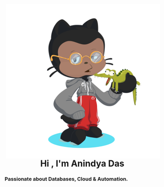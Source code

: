 <div align="center">
<img align="right" width="500px" alt="coding" src="https://github.com/anindyadas2001/anindyadas2001/blob/5dcd15d937df686d32c4880bed6b802f1757cb86/Images/octocat-1725094964213.png"/>
</div>  
  


# <div align="center"> Hi ,  I'm Anindya Das  </div>
### Passionate about Databases, Cloud & Automation. 

  

<!--- Ask me about anything related to [Your area of expertise]  
  

- Fun fact: [A fun fact about yourself]  
  

<br/>  


## My Skill Set  
<table align="center"><tr><td valign="top" width="50%">




<div align="center">  
<a href="[Skill 1 URL]" target="_blank"><img style="margin: 10px" src="[Skill 1 Image URL]" alt="[Skill 1 Name]" height="50" /></a>  
<a href="[Skill 2 URL]" target="_blank"><img style="margin: 10px" src="[Skill 2 Image URL]" alt="[Skill 2 Name]" height="50" /></a>  
<a href="[Skill 3 URL]" target="_blank"><img style="margin: 10px" src="[Skill 3 Image URL]" alt="[Skill 3 Name]" height="50" /></a>  
<a href="[Skill 4 URL]" target="_blank"><img style="margin: 10px" src="[Skill 4 Image URL]" alt="[Skill 4 Name]" height="50" /></a>  
<a href="[Skill 5 URL]" target="_blank"><img style="margin: 10px" src="[Skill 5 Image URL]" alt="[Skill 5 Name]" height="50" /></a>  
</div>

</td><td valign="top" width="50%">




<div align="center">  
<a href="[Skill 6 URL]" target="_blank"><img style="margin: 10px" src="[Skill 6 Image URL]" alt="[Skill 6 Name]" height="50" /></a>  
<a href="[Skill 7 URL]" target="_blank"><img style="margin: 10px" src="[Skill 7 Image URL]" alt="[Skill 7 Name]" height="50" /></a>  
<a href="[Skill 8 URL]" target="_blank"><img style="margin: 10px" src="[Skill 8 Image URL]" alt="[Skill 8 Name]" height="50" /></a>  
<a href="[Skill 9 URL]" target="_blank"><img style="margin: 10px" src="[Skill 9 Image URL]" alt="[Skill 9 Name]" height="50" /></a>  
<a href="[Skill 10 URL]" target="_blank"><img style="margin: 10px" src="[Skill 10 Image URL]" alt="[Skill 10 Name]" height="50" /></a>  
</div>



</td></tr></table>  

<br/>  


## Connect with me
<br></br>

<div align="center">
<a href="[Your GitHub URL]" target="_blank">
<img src="https://img.shields.io/badge/github-%2324292e.svg?&style=for-the-badge&logo=github&logoColor=white" alt="github" style="margin-bottom: 5px;" />
</a>
<a href="[Your LinkedIn URL]" target="_blank">
<img src="https://img.shields.io/badge/linkedin-%231E77B5.svg?&style=for-the-badge&logo=linkedin&logoColor=white" alt="linkedin" style="margin-bottom: 5px;" />
</a>
<a href="[Your Twitter URL]" target="_blank">
<img src="https://img.shields.io/badge/twitter-%2300acee.svg?&style=for-the-badge&logo=twitter&logoColor=white" alt="twitter" style="margin-bottom: 5px;" />
</a>
<a href="[Your Stack Overflow URL]" target="_blank">
<img src="https://img.shields.io/badge/stackoverflow-%23F28032.svg?&style=for-the-badge&logo=stackoverflow&logoColor=white" alt="stackoverflow" style="margin-bottom: 5px;" />
</a>  
</div>  
  

<br></br>


## Github Stats 
<p align="center">
<img src="https://github-readme-stats.vercel.app/api?username=[Your GitHub Username]&theme=dark&hide_border=false&include_all_commits=true&count_private=true" alt="Statistics"/></br>
<img src="https://github-readme-streak-stats.herokuapp.com/?user=[Your GitHub Username]&theme=dark&hide_border=false" alt

-->
